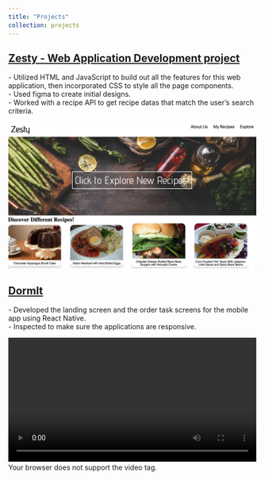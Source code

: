 ```yaml
---
title: "Projects"
collection: projects
---
```


<h2><b><a href="https://lucid-borg-00ad57.netlify.app/"> Zesty - Web Application Development project</a> </b></h2>
<div>
<p>
- Utilized HTML and JavaScript to build out all the features for this web application, then incorporated CSS to style all the page components.<br>
- Used figma to create initial designs.<br>
- Worked with a recipe API to get recipe datas that match the user’s search criteria.<br>
</p>
<div >
<img src='/images/zestyPreview.png' width=500>
</div>
</div>

<h2><b><a href="https://github.com/hyl130/dormit-second-prototype"> DormIt</a> </b></h2>
<div>
<p>
- Developed the landing screen and the order task screens for the mobile app using React Native.<br>
- Inspected to make sure the applications are responsive.<br>
</p>
<div >
<video width='500' controls><source src='/images/DormItDemo.mp4' type='video/mp4'>
</div>
Your browser does not support the video tag.</video>
</div>


